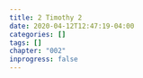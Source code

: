 ```yaml
---
title: 2 Timothy 2
date: 2020-04-12T12:47:19-04:00
categories: []
tags: []
chapter: "002"
inprogress: false
---
```


